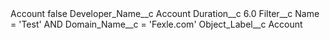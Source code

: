 <?xml version="1.0" encoding="UTF-8"?>
<CustomMetadata xmlns="http://soap.sforce.com/2006/04/metadata" xmlns:xsi="http://www.w3.org/2001/XMLSchema-instance" xmlns:xsd="http://www.w3.org/2001/XMLSchema">
    <label>Account</label>
    <protected>false</protected>
    <values>
        <field>Developer_Name__c</field>
        <value xsi:type="xsd:string">Account</value>
    </values>
    <values>
        <field>Duration__c</field>
        <value xsi:type="xsd:double">6.0</value>
    </values>
    <values>
        <field>Filter__c</field>
        <value xsi:type="xsd:string">Name = &apos;Test&apos;  AND Domain_Name__c = &apos;Fexle.com&apos;</value>
    </values>
    <values>
        <field>Object_Label__c</field>
        <value xsi:type="xsd:string">Account</value>
    </values>
</CustomMetadata>
